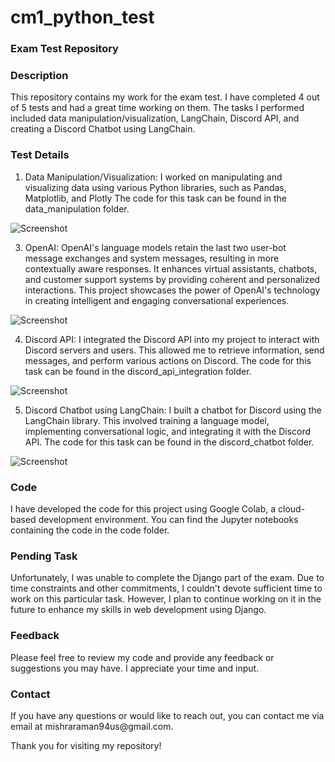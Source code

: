 # cm1_python_test

<h3> Exam Test Repository </h3>
<h3> Description </h3>

This repository contains my work for the exam test. I have completed 4 out of 5 tests and had a great time working on them. The tasks I performed included data manipulation/visualization, LangChain, Discord API, and creating a Discord Chatbot using LangChain.

<h3> Test Details </h3>

1. Data Manipulation/Visualization: I worked on manipulating and visualizing data using various Python libraries, such as Pandas, Matplotlib, and Plotly The code for this task can be found in the data_manipulation folder.

![Screenshot]([https://drive.google.com/file/d/1PpMbpEJW6XZ2ENue_JVKjFIiQCGLXSdW/view?usp=drive_link](https://drive.google.com/file/d/1PpMbpEJW6XZ2ENue_JVKjFIiQCGLXSdW/view?usp=drive_link))

3. OpenAI: OpenAI's language models retain the last two user-bot message exchanges and system messages, resulting in more contextually aware responses. It enhances virtual assistants, chatbots, and customer support systems by providing coherent and personalized interactions. This project showcases the power of OpenAI's technology in creating intelligent and engaging conversational experiences.

![Screenshot](https://drive.google.com/file/d/1hRolZG7geLkb41p8dSuUlvqi3hN1jP2A/view?usp=drive_link)

4. Discord API: I integrated the Discord API into my project to interact with Discord servers and users. This allowed me to retrieve information, send messages, and perform various actions on Discord. The code for this task can be found in the discord_api_integration folder.

![Screenshot](https://drive.google.com/file/d/1cmioPeje-_0rgoDKQNVgfrsew_sVSlPo/view?usp=drive_link)

5. Discord Chatbot using LangChain: I built a chatbot for Discord using the LangChain library. This involved training a language model, implementing conversational logic, and integrating it with the Discord API. The code for this task can be found in the discord_chatbot folder.

![Screenshot](https://drive.google.com/file/d/1l1wQIV9DOYPvcAUDBdq1-RyoT6X7jy4S/view?usp=drive_link)

<h3> Code </h3>
I have developed the code for this project using Google Colab, a cloud-based development environment. You can find the Jupyter notebooks containing the code in the code folder.

<h3> Pending Task </h3>
Unfortunately, I was unable to complete the Django part of the exam. Due to time constraints and other commitments, I couldn't devote sufficient time to work on this particular task. However, I plan to continue working on it in the future to enhance my skills in web development using Django.

<h3> Feedback </h3>
Please feel free to review my code and provide any feedback or suggestions you may have. I appreciate your time and input.

<h3> Contact </h3>
If you have any questions or would like to reach out, you can contact me via email at mishraraman94us@gmail.com.

Thank you for visiting my repository!
